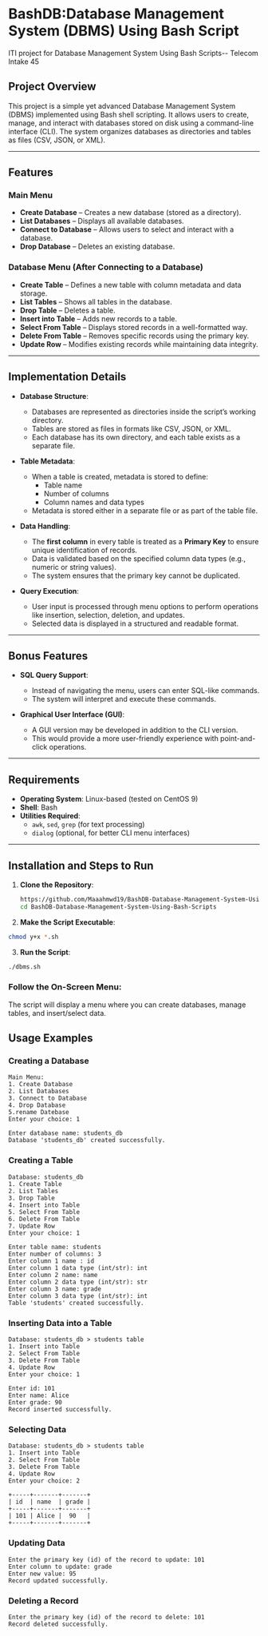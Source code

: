 # BashDB:Database Management System (DBMS) Using Bash Script 
ITI project for Database Management System Using Bash Scripts-- Telecom Intake 45

## Project Overview
This project is a simple yet advanced Database Management System (DBMS) implemented using Bash shell scripting. It allows users to create, manage, and interact with databases stored on disk using a command-line interface (CLI). The system organizes databases as directories and tables as files (CSV, JSON, or XML).

---

## Features

### **Main Menu**
- **Create Database** – Creates a new database (stored as a directory).
- **List Databases** – Displays all available databases.
- **Connect to Database** – Allows users to select and interact with a database.
- **Drop Database** – Deletes an existing database.

### **Database Menu (After Connecting to a Database)**
- **Create Table** – Defines a new table with column metadata and data storage.
- **List Tables** – Shows all tables in the database.
- **Drop Table** – Deletes a table.
- **Insert into Table** – Adds new records to a table.
- **Select From Table** – Displays stored records in a well-formatted way.
- **Delete From Table** – Removes specific records using the primary key.
- **Update Row** – Modifies existing records while maintaining data integrity.

---

## Implementation Details
- **Database Structure**:
  - Databases are represented as directories inside the script’s working directory.
  - Tables are stored as files in formats like CSV, JSON, or XML.
  - Each database has its own directory, and each table exists as a separate file.

- **Table Metadata**:
  - When a table is created, metadata is stored to define:
    - Table name
    - Number of columns
    - Column names and data types
  - Metadata is stored either in a separate file or as part of the table file.

- **Data Handling**:
  - The **first column** in every table is treated as a **Primary Key** to ensure unique identification of records.
  - Data is validated based on the specified column data types (e.g., numeric or string values).
  - The system ensures that the primary key cannot be duplicated.

- **Query Execution**:
  - User input is processed through menu options to perform operations like insertion, selection, deletion, and updates.
  - Selected data is displayed in a structured and readable format.

---

## **Bonus Features**
- **SQL Query Support**:
  - Instead of navigating the menu, users can enter SQL-like commands.
  - The system will interpret and execute these commands.

- **Graphical User Interface (GUI)**:
  - A GUI version may be developed in addition to the CLI version.
  - This would provide a more user-friendly experience with point-and-click operations.

---

## **Requirements**
- **Operating System**: Linux-based (tested on CentOS 9)
- **Shell**: Bash
- **Utilities Required**:
  - `awk`, `sed`, `grep` (for text processing)
  - `dialog` (optional, for better CLI menu interfaces)

---

## **Installation and Steps to Run**
1. **Clone the Repository**:
   ```bash
   https://github.com/Maaahmwd19/BashDB-Database-Management-System-Using-Bash-Scripts.git
   cd BashDB-Database-Management-System-Using-Bash-Scripts

2. **Make the Script Executable**:
```bash
chmod y+x *.sh
```

3. **Run the Script**:
```bash
./dbms.sh
```

### **Follow the On-Screen Menu**:
The script will display a menu where you can create databases, manage tables, and insert/select data.

## **Usage Examples**

### **Creating a Database**
```
Main Menu:
1. Create Database
2. List Databases
3. Connect to Database
4. Drop Database
5.rename Datebase
Enter your choice: 1

Enter database name: students_db
Database 'students_db' created successfully.
```

### **Creating a Table**
```
Database: students_db
1. Create Table
2. List Tables
3. Drop Table
4. Insert into Table
5. Select From Table
6. Delete From Table
7. Update Row
Enter your choice: 1

Enter table name: students
Enter number of columns: 3
Enter column 1 name : id
Enter column 1 data type (int/str): int
Enter column 2 name: name
Enter column 2 data type (int/str): str
Enter column 3 name: grade
Enter column 3 data type (int/str): int
Table 'students' created successfully.
```

### **Inserting Data into a Table**
```
Database: students_db > students table
1. Insert into Table
2. Select From Table
3. Delete From Table
4. Update Row
Enter your choice: 1

Enter id: 101
Enter name: Alice
Enter grade: 90
Record inserted successfully.
```

### **Selecting Data**
```
Database: students_db > students table
1. Insert into Table
2. Select From Table
3. Delete From Table
4. Update Row
Enter your choice: 2

+-----+-------+-------+
| id  | name  | grade |
+-----+-------+-------+
| 101 | Alice |  90   |
+-----+-------+-------+
```

### **Updating Data**
```
Enter the primary key (id) of the record to update: 101
Enter column to update: grade
Enter new value: 95
Record updated successfully.
```

### **Deleting a Record**
```
Enter the primary key (id) of the record to delete: 101
Record deleted successfully.
```


